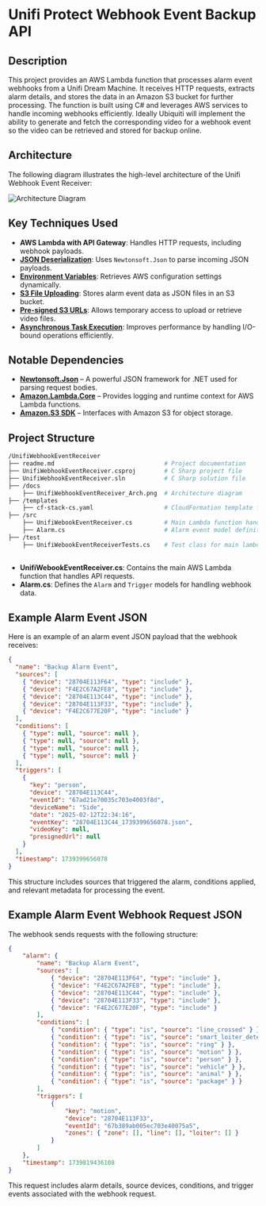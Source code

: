 # Unifi Protect Webhook Event Backup API
## Description  

This project provides an AWS Lambda function that processes alarm event webhooks from a Unifi Dream Machine. It receives HTTP requests, extracts alarm details, and stores the data in an Amazon S3 bucket for further processing. The function is built using C# and leverages AWS services to handle incoming webhooks efficiently. Ideally Ubiquiti will implement the ability to generate and fetch the corresponding video for a webhook event so the video can be retrieved and stored for backup online. 

## Architecture  

The following diagram illustrates the high-level architecture of the Unifi Webhook Event Receiver:

![Architecture Diagram](docs/UnifiWebhookEventReceiver_Arch.png)

## Key Techniques Used  

- **AWS Lambda with API Gateway**: Handles HTTP requests, including webhook payloads.  
- **[JSON Deserialization](https://www.newtonsoft.com/json/help/html/DeserializeObject.htm)**: Uses `Newtonsoft.Json` to parse incoming JSON payloads.  
- **[Environment Variables](https://learn.microsoft.com/en-us/dotnet/api/system.environment.getenvironmentvariable)**: Retrieves AWS configuration settings dynamically.  
- **[S3 File Uploading](https://docs.aws.amazon.com/AmazonS3/latest/userguide/upload-objects.html)**: Stores alarm event data as JSON files in an S3 bucket.  
- **[Pre-signed S3 URLs](https://docs.aws.amazon.com/AmazonS3/latest/userguide/PresignedUrlUploadObject.html)**: Allows temporary access to upload or retrieve video files.  
- **[Asynchronous Task Execution](https://learn.microsoft.com/en-us/dotnet/csharp/programming-guide/concepts/async/)**: Improves performance by handling I/O-bound operations efficiently.  

## Notable Dependencies  

- **[Newtonsoft.Json](https://www.newtonsoft.com/json)** – A powerful JSON framework for .NET used for parsing request bodies.  
- **[Amazon.Lambda.Core](https://www.nuget.org/packages/Amazon.Lambda.Core/)** – Provides logging and runtime context for AWS Lambda functions.  
- **[Amazon.S3 SDK](https://www.nuget.org/packages/AWSSDK.S3/)** – Interfaces with Amazon S3 for object storage.  

## Project Structure  

```sh
/UnifiWebhookEventReceiver
├── readme.md                               # Project documentation
├── UnifiWebhookEventReceiver.csproj        # C Sharp project file
├── UnifiWebhookEventReceiver.sln           # C Sharp solution file
├── /docs
    ├── UnifiWebhookEventReceiver_Arch.png  # Architecture diagram
├── /templates
    ├── cf-stack-cs.yaml                    # CloudFormation template for C Sharp .Net implementation
├── /src
    ├── UnifiWebookEventReceiver.cs         # Main Lambda function handler
    ├── Alarm.cs                            # Alarm event model definition
├── /test
    ├── UnifiWebookEventReceiverTests.cs    # Test class for main lambda function handler
    
```

- **UnifiWebookEventReceiver.cs**: Contains the main AWS Lambda function that handles API requests.  
- **Alarm.cs**: Defines the `Alarm` and `Trigger` models for handling webhook data.  

## Example Alarm Event JSON  

Here is an example of an alarm event JSON payload that the webhook receives:

```json
{
  "name": "Backup Alarm Event",
  "sources": [
    { "device": "28704E113F64", "type": "include" },
    { "device": "F4E2C67A2FE8", "type": "include" },
    { "device": "28704E113C44", "type": "include" },
    { "device": "28704E113F33", "type": "include" },
    { "device": "F4E2C677E20F", "type": "include" }
  ],
  "conditions": [
    { "type": null, "source": null },
    { "type": null, "source": null },
    { "type": null, "source": null },
    { "type": null, "source": null }
  ],
  "triggers": [
    {
      "key": "person",
      "device": "28704E113C44",
      "eventId": "67ad21e70035c703e4003f8d",
      "deviceName": "Side",
      "date": "2025-02-12T22:34:16",
      "eventKey": "28704E113C44_1739399656078.json",
      "videoKey": null,
      "presignedUrl": null
    }
  ],
  "timestamp": 1739399656078
}
```

This structure includes sources that triggered the alarm, conditions applied, and relevant metadata for processing the event.

## Example Alarm Event Webhook Request JSON  

The webhook sends requests with the following structure:

```json
{
    "alarm": {
        "name": "Backup Alarm Event",
        "sources": [
            { "device": "28704E113F64", "type": "include" },
            { "device": "F4E2C67A2FE8", "type": "include" },
            { "device": "28704E113C44", "type": "include" },
            { "device": "28704E113F33", "type": "include" },
            { "device": "F4E2C677E20F", "type": "include" }
        ],
        "conditions": [
            { "condition": { "type": "is", "source": "line_crossed" } },
            { "condition": { "type": "is", "source": "smart_loiter_detection" } },
            { "condition": { "type": "is", "source": "ring" } },
            { "condition": { "type": "is", "source": "motion" } },
            { "condition": { "type": "is", "source": "person" } },
            { "condition": { "type": "is", "source": "vehicle" } },
            { "condition": { "type": "is", "source": "animal" } },
            { "condition": { "type": "is", "source": "package" } }
        ],
        "triggers": [
            {
                "key": "motion",
                "device": "28704E113F33",
                "eventId": "67b389ab005ec703e40075a5",
                "zones": { "zone": [], "line": [], "loiter": [] }
            }
        ]
    },
    "timestamp": 1739819436108
}
```

This request includes alarm details, source devices, conditions, and trigger events associated with the webhook request.

